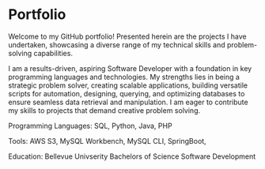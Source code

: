 # Portfolio
Welcome to my GitHub portfolio! Presented herein are the projects I have undertaken, showcasing a diverse range of my technical skills and problem-solving capabilities.

I am a results-driven, aspiring Software Developer with a foundation in key programming languages and technologies. My strengths lies in being a strategic problem solver, creating scalable applications, building versatile scripts for automation, designing, querying, and optimizing databases to ensure seamless data retrieval and manipulation. I am eager to contribute my skills to projects that demand creative problem solving. 

Programming Languages: SQL, Python, Java, PHP


Tools: AWS S3, MySQL Workbench, MySQL CLI, SpringBoot, 


Education: Bellevue Univserity Bachelors of Science Software Development


